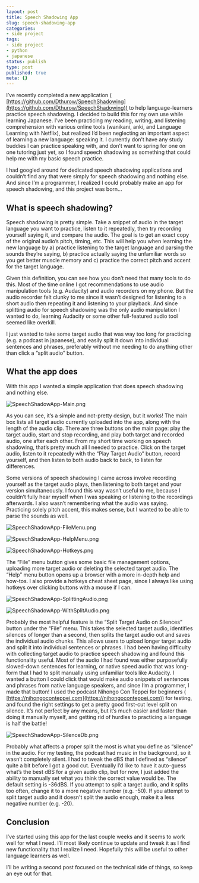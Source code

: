 ```yaml
---
layout: post
title: Speech Shadowing App
slug: speech-shadowing-app
categories:
- side project
tags:
- side project
- python
- japanese
status: publish
type: post
published: true
meta: {}
---
```


I’ve recently completed a new application (
[https://github.com/Dthurow/SpeechShadowing](https://github.com/Dthurow/SpeechShadowing)) to help language-learners practice speech shadowing. I decided to build this for my own use while learning Japanese. I’ve been practicing my reading, writing, and listening comprehension with various online tools (wanikani, anki, and Language Learning with Netflix), but realized I’d been neglecting an important aspect of learning a new language: speaking it. I currently don’t have any study buddies I can practice speaking with, and don’t want to spring for one on one tutoring just yet, so I found speech shadowing as something that could help me with my basic speech practice. 

I had googled around for dedicated speech shadowing applications and couldn’t find any that were simply for speech shadowing and nothing else. And since I’m a programmer, I realized I could probably make an app for speech shadowing, and this project was born...

## What is speech shadowing?


Speech shadowing is pretty simple. Take a snippet of audio in the target language you want to practice, listen to it repeatedly, then try recording yourself saying it, and compare the audio. The goal is to get an exact copy of the original audio’s pitch, timing, etc. This will help you when learning the new language by a) practice listening to the target language and parsing the sounds they’re saying, b) practice actually saying the unfamiliar words so you get better muscle memory and c) practice the correct pitch and accent for the target language.

Given this definition, you can see how you don’t need that many tools to do this. Most of the time online I got recommendations to use audio manipulation tools (e.g. Audacity) and audio recorders on my phone. But the audio recorder felt clunky to me since it wasn’t designed for listening to a short audio then repeating it and listening to your playback. And since splitting audio for speech shadowing was the only audio manipulation I wanted to do, learning Audacity or some other full-featured audio tool seemed like overkill. 

I just wanted to take some target audio that was way too long for practicing (e.g. a podcast in japanese), and easily split it down into individual sentences and phrases, preferably without me needing to do anything other than click a “split audio” button. 

## What the app does


With this app I wanted a simple application that does speech shadowing and nothing else. 








  

    
  

![SpeechShadowApp-Main.png](/squarespace_images/SpeechShadowApp-Main.png)
  


  



As you can see, it’s a simple and not-pretty design, but it works! The main box lists all target audio currently uploaded into the app, along with the length of the audio clip. There are three buttons on the main page: play the target audio, start and stop recording, and play both target and recorded audio, one after each other. From my short time working on speech shadowing, that’s pretty much all I needed to practice. Click on the target audio, listen to it repeatedly with the “Play Target Audio” button, record yourself, and then listen to both audio back to back, to listen for differences. 

Some versions of speech shadowing I came across involve recording yourself as the target audio plays, then listening to both target and your version simultaneously. I found this way wasn’t useful to me, because I couldn’t fully hear myself when I was speaking or listening to the recordings afterwards. I also wasn’t remembering what the audio was saying. Practicing solely pitch accent, this makes sense, but I wanted to be able to parse the sounds as well.




  

  


![SpeechShadowApp-FileMenu.png](/squarespace_images/SpeechShadowApp-FileMenu.png)
          
          
        

        

        

      

        
          

![SpeechShadowApp-HelpMenu.png](/squarespace_images/SpeechShadowApp-HelpMenu.png)
          
          
        

        

        

      


![SpeechShadowApp-Hotkeys.png](/squarespace_images/SpeechShadowApp-Hotkeys.png)

  









The “File” menu button gives some basic file management options, uploading more target audio or deleting the selected target audio. The “Help” menu button opens up a browser with a more in-depth help and how-tos. I also provide a hotkeys cheat sheet page, since I always like using hotkeys over clicking buttons with a mouse if I can.




  

  


![SpeechShadowApp-SplittingAudio.png](/squarespace_images/SpeechShadowApp-SplittingAudio.png)
          
          
        

        

        

      

        
          
            
![SpeechShadowApp-WithSplitAudio.png](/squarespace_images/SpeechShadowApp-WithSplitAudio.png)


  






Probably the most helpful feature is the “Split Target Audio on Silences” button under the “File” menu. This takes the selected target audio, identifies silences of longer than a second, then splits the target audio out and saves the individual audio chunks. This allows users to upload longer target audio and split it into individual sentences or phrases. I had been having difficulty with collecting target audio to practice speech shadowing and found this functionality useful. Most of the audio I had found was either purposefully slowed-down sentences for learning, or native speed audio that was long-form that I had to split manually using unfamiliar tools like Audacity. I wanted a button I could click that would make audio snippets of sentences and phrases from native language speakers, and since I’m a programmer, I made that button! I used the podcast Nihongo Con Teppei for beginners (
[https://nihongoconteppei.com](https://nihongoconteppei.com)) for testing, and found the right settings to get a pretty good first-cut level split on silence. It’s not perfect by any means, but it’s much easier and faster than doing it manually myself, and getting rid of hurdles to practicing a language is half the battle!






![SpeechShadowApp-SilenceDb.png](/squarespace_images/SpeechShadowApp-SilenceDb.png)
  


  



Probably what affects a proper split the most is what you define as “silence” in the audio. For my testing, the podcast had music in the background, so it wasn’t completely silent. I had to tweak the dBS that I defined as “silence” quite a bit before I got a good cut. Eventually I’d like to have it auto-guess what’s the best dBS for a given audio clip, but for now, I just added the ability to manually set what you think the correct value would be. The default setting is -36dBS. If you attempt to split a target audio, and it splits too often, change it to a more negative number (e.g. -50). If you attempt to split target audio and it doesn't split the audio enough, make it a less negative number (e.g. -20).

## Conclusion


I’ve started using this app for the last couple weeks and it seems to work well for what I need. I’ll most likely continue to update and tweak it as I find new functionality that I realize I need. Hopefully this will be useful to other language learners as well.

I’ll be writing a second post focused on the technical side of things, so keep an eye out for that.
